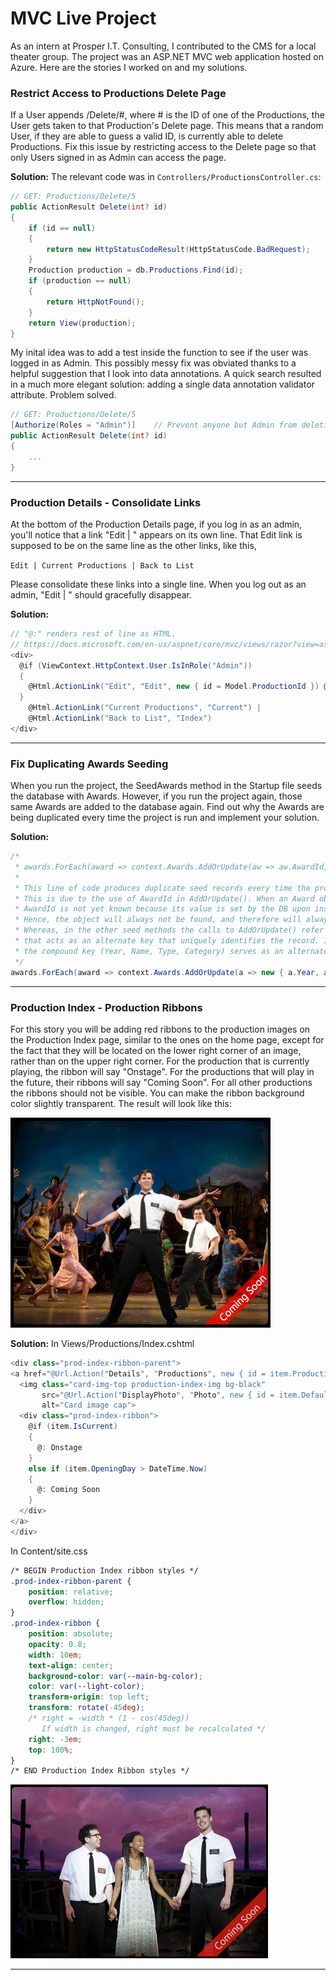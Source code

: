 # MVC Live Project

As an intern at Prosper I.T. Consulting, I contributed to the CMS for a local theater group. The project was an ASP.NET MVC web application hosted on Azure. Here are the stories I worked on and my solutions.

### Restrict Access to Productions Delete Page
If a User appends /Delete/#, where # is the ID of one of the Productions, the User gets taken to that Production's Delete page.  This means that a random User, if they are able to guess a valid ID, is currently able to delete Productions.  Fix this issue by restricting access to the Delete page so that only Users signed in as Admin can access the page.

**Solution:** 
The relevant code was in `Controllers/ProductionsController.cs`:
```c#
// GET: Productions/Delete/5
public ActionResult Delete(int? id)
{
    if (id == null)
    {
        return new HttpStatusCodeResult(HttpStatusCode.BadRequest);
    }
    Production production = db.Productions.Find(id);
    if (production == null)
    {
        return HttpNotFound();
    }
    return View(production);
}
```
My inital idea was to add a test inside the function to see if the user was logged in as Admin. This possibly messy fix was obviated thanks to a helpful suggestion that I look into data annotations. A quick search resulted in a much more elegant solution: adding a single data annotation validator attribute. Problem solved.
```c#
// GET: Productions/Delete/5
[Authorize(Roles = "Admin")]	// Prevent anyone but Admin from deleting
public ActionResult Delete(int? id)
{
    ...
}
```
---

### Production Details - Consolidate Links
At the bottom of the Production Details page, if you log in as an admin, you'll notice that a link "Edit | " appears on its own line.  That Edit link is supposed to be on the same line as the other links, like this,

`Edit | Current Productions | Back to List`

Please consolidate these links into a single line.  When you log out as an admin, "Edit | " should gracefully disappear.

**Solution:**
```c#
// "@:" renders rest of line as HTML. 
// https://docs.microsoft.com/en-us/aspnet/core/mvc/views/razor?view=aspnetcore-3.1#razor-code-blocks
<div>
  @if (ViewContext.HttpContext.User.IsInRole("Admin"))
  {
    @Html.ActionLink("Edit", "Edit", new { id = Model.ProductionId }) @:|
  }
    @Html.ActionLink("Current Productions", "Current") |
    @Html.ActionLink("Back to List", "Index")
</div>
```
---

### Fix Duplicating Awards Seeding
When you run the project, the SeedAwards method in the Startup file seeds the database with Awards.  However, if you run the project again, those same Awards are added to the database again.  Find out why the Awards are being duplicated every time the project is run and implement your solution.

**Solution:**
```c#
/* 
 * awards.ForEach(award => context.Awards.AddOrUpdate(aw => aw.AwardId, award));
 * 
 * This line of code produces duplicate seed records every time the program is run. 
 * This is due to the use of AwardId in AddOrUpdate(). When an Award object is instantiated, 
 * AwardId is not yet known because its value is set by the DB upon insertion. 
 * Hence, the object will always not be found, and therefore will always be added. 
 * Whereas, in the other seed methods the calls to AddOrUpdate() refer to a table column 
 * that acts as an alternate key that uniquely identifies the record. In the Awards table 
 * the compound key (Year, Name, Type, Category) serves as an alternate key.
 */
awards.ForEach(award => context.Awards.AddOrUpdate(a => new { a.Year, a.Name, a.Type, a.Category }, award));
```
---

### Production Index - Production Ribbons

For this story you will be adding red ribbons to the production images on the Production Index page, similar to the ones on the home page, except for the fact that they will be located on the lower right corner of an image, rather than on the upper right corner.  For the production that is currently playing, the ribbon will say "Onstage".  For the productions that will play in the future, their ribbons will say "Coming Soon".  For all other productions the ribbons should not be visible.  You can make the ribbon background color slightly transparent.  The result will look like this:

![prod-index-ribbon-coming-soon-sample.png](prod-index-ribbon-coming-soon-sample.png)

**Solution:**
In Views/Productions/Index.cshtml

```c#
<div class="prod-index-ribbon-parent">
<a href="@Url.Action("Details", "Productions", new { id = item.ProductionId })">
  <img class="card-img-top production-index-img bg-black" 
       src="@Url.Action("DisplayPhoto", "Photo", new { id = item.DefaultPhoto.PhotoId })" 
       alt="Card image cap">
  <div class="prod-index-ribbon">
	@if (item.IsCurrent)
	{
	  @: Onstage
	}
	else if (item.OpeningDay > DateTime.Now)
	{
	  @: Coming Soon
	}
  </div>
</a>
</div>
```

In Content/site.css

```css
/* BEGIN Production Index ribbon styles */
.prod-index-ribbon-parent {
    position: relative;
    overflow: hidden;
}
.prod-index-ribbon {
    position: absolute;
    opacity: 0.8;
    width: 10em;
    text-align: center;
    background-color: var(--main-bg-color);
    color: var(--light-color);
    transform-origin: top left;
    transform: rotate(-45deg);
    /* right = -width * (1 - cos(45deg))
       If width is changed, right must be recalculated */
    right: -3em;
    top: 100%;
}
/* END Production Index Ribbon styles */
```

![prod-index-ribbon-coming-soon.png](prod-index-ribbon-coming-soon.png)

---
